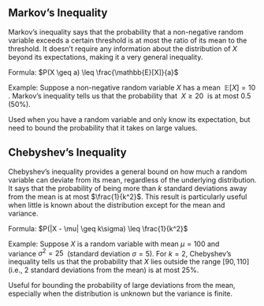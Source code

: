 ## **Markov’s Inequality**
Markov’s inequality says that the probability that a non-negative random variable exceeds a certain threshold is at most the ratio of its mean to the threshold. It doesn’t require any information about the distribution of $X$ beyond its expectations, making it a very general inequality.

Formula: $P(X \geq a) \leq \frac{\mathbb{E}[X]}{a}$

Example: Suppose a non-negative random variable $X$ has a mean  $\mathbb{E}[X] = 10$ . Markov’s inequality tells us that the probability that  $X \geq 20$  is at most 0.5 (50%).

Used when you have a random variable and only know its expectation, but need to bound the probability that it takes on large values.
## **Chebyshev’s Inequality**
Chebyshev’s inequality provides a general bound on how much a random variable can deviate from its mean, regardless of the underlying distribution. It says that the probability of being more than $k$ standard deviations away from the mean is at most $\frac{1}{k^2}$. This result is particularly useful when little is known about the distribution except for the mean and variance.

Formula: $P(|X - \mu| \geq k\sigma) \leq \frac{1}{k^2}$

Example: Suppose $X$ is a random variable with mean $\mu = 100$ and variance $\sigma^2 = 25$  (standard deviation $\sigma = 5$). For $k = 2$, Chebyshev’s inequality tells us that the probability that $X$ lies outside the range $[90, 110]$ (i.e., 2 standard deviations from the mean) is at most 25%.

Useful for bounding the probability of large deviations from the mean, especially when the distribution is unknown but the variance is finite.
